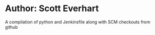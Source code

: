 # Author: Scott Everhart

A compilation of python and Jenkinsfile along with SCM checkouts from github